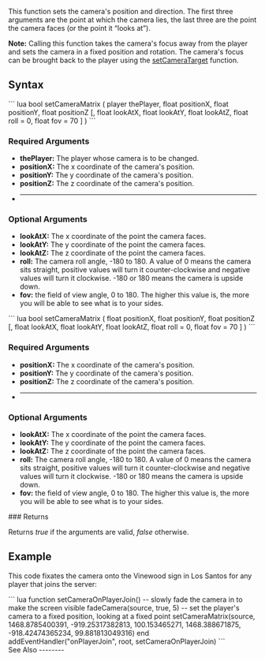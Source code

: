 This function sets the camera's position and direction. The first three arguments are the point at which the camera lies, the last three are the point the camera faces (or the point it “looks at”).

**Note:** Calling this function takes the camera's focus away from the player and sets the camera in a fixed position and rotation. The camera's focus can be brought back to the player using the [setCameraTarget](/setCameraTarget.md "wikilink") function.

Syntax
------

<section name="Server" class="server" show="true">
``` lua
bool setCameraMatrix ( player thePlayer, float positionX, float positionY, float positionZ [, float lookAtX, float lookAtY, float lookAtZ, float roll = 0, float fov = 70 ] )
```

### Required Arguments

-   **thePlayer:** The player whose camera is to be changed.
-   **positionX:** The x coordinate of the camera's position.
-   **positionY:** The y coordinate of the camera's position.
-   **positionZ:** The z coordinate of the camera's position.
-   ****

### Optional Arguments

-   **lookAtX:** The x coordinate of the point the camera faces.
-   **lookAtY:** The y coordinate of the point the camera faces.
-   **lookAtZ:** The z coordinate of the point the camera faces.
-   **roll:** The camera roll angle, -180 to 180. A value of 0 means the camera sits straight, positive values will turn it counter-clockwise and negative values will turn it clockwise. -180 or 180 means the camera is upside down.
-   **fov:** the field of view angle, 0 to 180. The higher this value is, the more you will be able to see what is to your sides.

</section>
<section name="Client" class="client" show="true">
``` lua
bool setCameraMatrix ( float positionX, float positionY, float positionZ [, float lookAtX, float lookAtY, float lookAtZ, float roll = 0, float fov = 70 ] )
```

### Required Arguments

-   **positionX:** The x coordinate of the camera's position.
-   **positionY:** The y coordinate of the camera's position.
-   **positionZ:** The z coordinate of the camera's position.
-   ****

### Optional Arguments

-   **lookAtX:** The x coordinate of the point the camera faces.
-   **lookAtY:** The y coordinate of the point the camera faces.
-   **lookAtZ:** The z coordinate of the point the camera faces.
-   **roll:** The camera roll angle, -180 to 180. A value of 0 means the camera sits straight, positive values will turn it counter-clockwise and negative values will turn it clockwise. -180 or 180 means the camera is upside down.
-   **fov:** the field of view angle, 0 to 180. The higher this value is, the more you will be able to see what is to your sides.

</section>
### Returns

Returns *true* if the arguments are valid, *false* otherwise.

Example
-------

This code fixates the camera onto the Vinewood sign in Los Santos for any player that joins the server:

<section class="server" name="Server script" show="true">
``` lua
function setCameraOnPlayerJoin()
     -- slowly fade the camera in to make the screen visible
     fadeCamera(source, true, 5)
     -- set the player's camera to a fixed position, looking at a fixed point
     setCameraMatrix(source, 1468.8785400391, -919.25317382813, 100.153465271, 1468.388671875, -918.42474365234, 99.881813049316)
end
addEventHandler("onPlayerJoin", root, setCameraOnPlayerJoin)
```

</section>
See Also
--------
